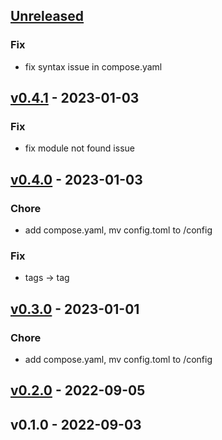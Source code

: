 <a name="unreleased"></a>
## [Unreleased]

### Fix
- fix syntax issue in compose.yaml


<a name="v0.4.1"></a>
## [v0.4.1] - 2023-01-03
### Fix
- fix module not found issue


<a name="v0.4.0"></a>
## [v0.4.0] - 2023-01-03
### Chore
- add compose.yaml, mv config.toml to /config

### Fix
- tags -> tag


<a name="v0.3.0"></a>
## [v0.3.0] - 2023-01-01
### Chore
- add compose.yaml, mv config.toml to /config


<a name="v0.2.0"></a>
## [v0.2.0] - 2022-09-05

<a name="v0.1.0"></a>
## v0.1.0 - 2022-09-03

[Unreleased]: https://github.com/BruceKangCN/lolicon-web/compare/v0.4.1...HEAD
[v0.4.1]: https://github.com/BruceKangCN/lolicon-web/compare/v0.4.0...v0.4.1
[v0.4.0]: https://github.com/BruceKangCN/lolicon-web/compare/v0.3.0...v0.4.0
[v0.3.0]: https://github.com/BruceKangCN/lolicon-web/compare/v0.2.0...v0.3.0
[v0.2.0]: https://github.com/BruceKangCN/lolicon-web/compare/v0.1.0...v0.2.0
